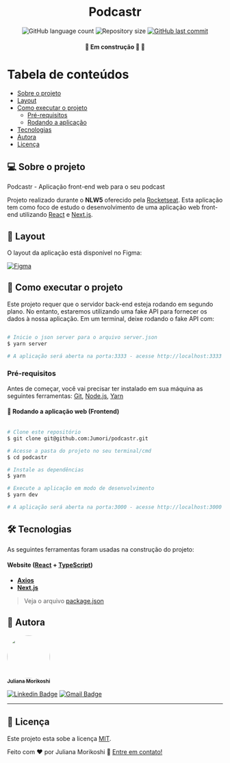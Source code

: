 

<h1 align="center">
  Podcastr
</h1>

<p align="center">
  <img alt="GitHub language count" src="https://img.shields.io/github/languages/count/Jumori/podcastr?color=%2304D361">

  <img alt="Repository size" src="https://img.shields.io/github/repo-size/Jumori/podcastr">

  <a href="https://github.com/Jumori/podcastr/commits/master">
    <img alt="GitHub last commit" src="https://img.shields.io/github/last-commit/Jumori/podcastr">
  </a>

</p>

<h4 align="center">
	🚧 Em construção 🚀 🚧
</h4>

Tabela de conteúdos
=================
<!--ts-->
   * [Sobre o projeto](#-sobre-o-projeto)
   * [Layout](#-layout)
   * [Como executar o projeto](#-como-executar-o-projeto)
     * [Pré-requisitos](#pré-requisitos)
     * [Rodando a aplicação](#-rodando-a-aplicação-web-frontend)
   * [Tecnologias](#-tecnologias)
   * [Autora](#-autora)
   * [Licença](#user-content--licença)
<!--te-->


## 💻 Sobre o projeto

Podcastr - Aplicação front-end web para o seu podcast

Projeto realizado durante o **NLW5** oferecido pela [Rocketseat](https://nextlevelweek.com/). 
Esta aplicação tem como foco de estudo o desenvolvimento de uma aplicação web front-end utilizando 
[React](https://reactjs.org/) e [Next.js](https://nextjs.org/).

## 🎨 Layout

O layout da aplicação está disponível no Figma:

<a href="https://www.figma.com/file/UwFEntsHpHYJlHNQAQr4gA/Podcastr/duplicate">
  <img alt="Figma" src="https://img.shields.io/badge/Acessar%20Layout%20-Figma-%2304D361">
</a>

## 🚀 Como executar o projeto

Este projeto requer que o servidor back-end esteja rodando em segundo plano. No entanto, estaremos utilizando 
uma fake API para fornecer os dados à nossa aplicação. Em um terminal, deixe rodando o fake API com:

```bash

# Inicie o json server para o arquivo server.json
$ yarn server

# A aplicação será aberta na porta:3333 - acesse http://localhost:3333

```

### Pré-requisitos

Antes de começar, você vai precisar ter instalado em sua máquina as seguintes ferramentas:
[Git](https://git-scm.com), [Node.js](https://nodejs.org/en/), [Yarn](https://yarnpkg.com/)

#### 🧭 Rodando a aplicação web (Frontend)

```bash

# Clone este repositório
$ git clone git@github.com:Jumori/podcastr.git

# Acesse a pasta do projeto no seu terminal/cmd
$ cd podcastr

# Instale as dependências
$ yarn

# Execute a aplicação em modo de desenvolvimento
$ yarn dev

# A aplicação será aberta na porta:3000 - acesse http://localhost:3000

```

## 🛠 Tecnologias

As seguintes ferramentas foram usadas na construção do projeto:

#### **Website**  ([React](https://reactjs.org/)  +  [TypeScript](https://www.typescriptlang.org/))

-   **[Axios](https://github.com/axios/axios)**
-   **[Next.js](https://nextjs.org/)**

> Veja o arquivo  [package.json](https://github.com/Jumori/podcastr/blob/master/package.json)


## 🦸 Autora

<a href="https://github.com/Jumori">
 <img style="border-radius: 50%;" src="https://avatars1.githubusercontent.com/u/44618499?s=460&u=691cddb486d4b665417d25d8a575e508d6ef9563&v=4" width="100px;" alt=""/>
 <br />
 <sub><b>Juliana Morikoshi</b></sub></a>
 <br />

[![Linkedin Badge](https://img.shields.io/badge/-Juliana-blue?style=flat-square&logo=Linkedin&logoColor=white&link=https://www.linkedin.com/in/julianamorikoshi/)](https://www.linkedin.com/in/julianamorikoshi/)
[![Gmail Badge](https://img.shields.io/badge/-julianamorikoshi@gmail.com-c14438?style=flat-square&logo=Gmail&logoColor=white&link=mailto:julianamorikoshi@gmail.com)](mailto:julianamorikoshi@gmail.com)

---

## 📝 Licença

Este projeto esta sobe a licença [MIT](./LICENSE).

Feito com ❤️ por Juliana Morikoshi 👋 [Entre em contato!](https://www.linkedin.com/in/julianamorikoshi/)